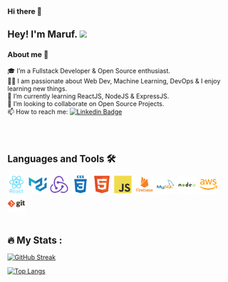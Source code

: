 ### Hi there 👋

<!--
**marufsiddique01/marufsiddique01** is a ✨ _special_ ✨ repository because its `README.md` (this file) appears on your GitHub profile.

Here are some ideas to get you started:

- 🔭 I’m currently working on ...
- 🌱 I’m currently learning ...
- 👯 I’m looking to collaborate on ...
- 🤔 I’m looking for help with ...
- 💬 Ask me about ...
- 📫 How to reach me: ...
- 😄 Pronouns: ...
- ⚡ Fun fact: ...
-->

## Hey! I'm Maruf. <img src="https://media.giphy.com/media/hvRJCLFzcasrR4ia7z/giphy.gif" width="25px">

### About me 🚀

🎓 I’m a Fullstack Developer & Open Source enthusiast. </br>
👨‍💻 I am passionate about Web Dev, Machine Learning, DevOps & I enjoy learning new things. </br>
🌱 I’m currently learning ReactJS, NodeJS & ExpressJS. </br>
👯 I’m looking to collaborate on Open Source Projects. </br>
📫 How to reach me: [![Linkedin Badge](https://img.shields.io/badge/-marufsiddique-blue?style=flat&logo=Linkedin&logoColor=white)](https://www.linkedin.com/in/marufsiddique01/)

<br />
<br />

## Languages and Tools 🛠️

<div>
  <img src="https://github.com/devicons/devicon/blob/master/icons/react/react-original-wordmark.svg" title="React" alt="React" width="40" height="40"/>&nbsp;
  <img src="https://github.com/devicons/devicon/blob/master/icons/materialui/materialui-original.svg" title="Material UI" alt="Material UI" width="40" height="40"/>&nbsp;
  <img src="https://github.com/devicons/devicon/blob/master/icons/redux/redux-original.svg" title="Redux" alt="Redux " width="40" height="40"/>&nbsp;
  <img src="https://github.com/devicons/devicon/blob/master/icons/css3/css3-plain-wordmark.svg"  title="CSS3" alt="CSS" width="40" height="40"/>&nbsp;
  <img src="https://github.com/devicons/devicon/blob/master/icons/html5/html5-original.svg" title="HTML5" alt="HTML" width="40" height="40"/>&nbsp;
  <img src="https://github.com/devicons/devicon/blob/master/icons/javascript/javascript-original.svg" title="JavaScript" alt="JavaScript" width="40" height="40"/>&nbsp;
  <img src="https://github.com/devicons/devicon/blob/master/icons/firebase/firebase-plain-wordmark.svg" title="Firebase" alt="Firebase" width="40" height="40"/>&nbsp;
  <img src="https://github.com/devicons/devicon/blob/master/icons/mysql/mysql-original-wordmark.svg" title="MySQL"  alt="MySQL" width="40" height="40"/>&nbsp;
  <img src="https://github.com/devicons/devicon/blob/master/icons/nodejs/nodejs-original-wordmark.svg" title="NodeJS" alt="NodeJS" width="40" height="40"/>&nbsp;
  <img src="https://github.com/devicons/devicon/blob/master/icons/amazonwebservices/amazonwebservices-plain-wordmark.svg" title="AWS" alt="AWS" width="40" height="40"/>&nbsp;
  <img src="https://github.com/devicons/devicon/blob/master/icons/git/git-original-wordmark.svg" title="Git" **alt="Git" width="40" height="40"/>
</div>

<br/>

## :fire: My Stats :

[![GitHub Streak](http://github-readme-streak-stats.herokuapp.com?user=marufsiddique01&theme=dark&background=000000)](https://git.io/streak-stats)

[![Top Langs](https://github-readme-stats.vercel.app/api/top-langs/?username=marufsiddique01&layout=compact&theme=vision-friendly-dark)](https://github.com/anuraghazra/github-readme-stats)
